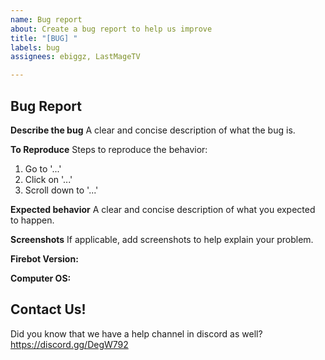 ```yaml
---
name: Bug report
about: Create a bug report to help us improve
title: "[BUG] "
labels: bug
assignees: ebiggz, LastMageTV

---
```


## Bug Report

**Describe the bug**
A clear and concise description of what the bug is.

**To Reproduce**
Steps to reproduce the behavior:
1. Go to '...'
2. Click on '...'
3. Scroll down to '...'

**Expected behavior**
A clear and concise description of what you expected to happen.

**Screenshots**
If applicable, add screenshots to help explain your problem.

**Firebot Version:**

**Computer OS:**

## Contact Us!
Did you know that we have a help channel in discord as well? https://discord.gg/DegW792
